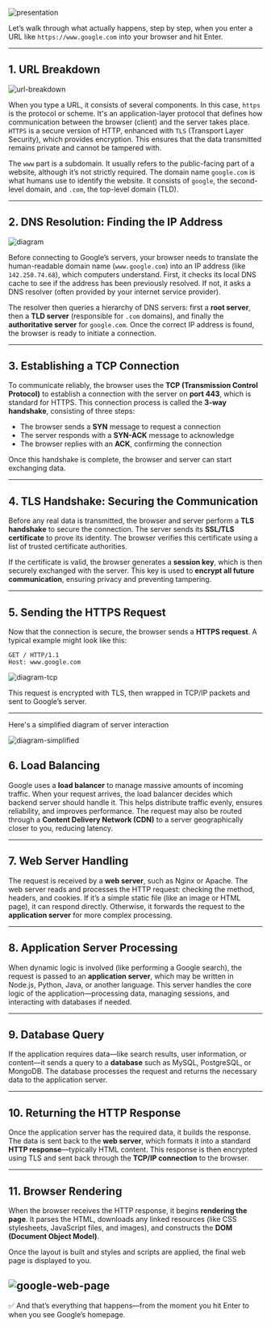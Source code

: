 ![presentation](img/presentation.png)

Let’s walk through what actually happens, step by step, when you enter a URL like `https://www.google.com` into your browser and hit Enter.

---

## 1. URL Breakdown

![url-breakdown](img/url-breakdown.png)

When you type a URL, it consists of several components. In this case, `https` is the protocol or scheme. It's an application-layer protocol that defines how communication between the browser (client) and the server takes place. `HTTPS` is a secure version of HTTP, enhanced with `TLS` (Transport Layer Security), which provides encryption. This ensures that the data transmitted remains private and cannot be tampered with.

The `www` part is a subdomain. It usually refers to the public-facing part of a website, although it’s not strictly required. The domain name `google.com` is what humans use to identify the website. It consists of `google`, the second-level domain, and `.com`, the top-level domain (TLD).

---

## 2. DNS Resolution: Finding the IP Address

![diagram](img/dns-diagram.png)

Before connecting to Google’s servers, your browser needs to translate the human-readable domain name (`www.google.com`) into an IP address (like `142.250.74.68`), which computers understand. First, it checks its local DNS cache to see if the address has been previously resolved. If not, it asks a DNS resolver (often provided by your internet service provider).

The resolver then queries a hierarchy of DNS servers: first a **root server**, then a **TLD server** (responsible for `.com` domains), and finally the **authoritative server** for `google.com`. Once the correct IP address is found, the browser is ready to initiate a connection.

---

## 3. Establishing a TCP Connection

To communicate reliably, the browser uses the **TCP (Transmission Control Protocol)** to establish a connection with the server on **port 443**, which is standard for HTTPS. This connection process is called the **3-way handshake**, consisting of three steps:

- The browser sends a **SYN** message to request a connection  
- The server responds with a **SYN-ACK** message to acknowledge  
- The browser replies with an **ACK**, confirming the connection

Once this handshake is complete, the browser and server can start exchanging data.

---

## 4. TLS Handshake: Securing the Communication

Before any real data is transmitted, the browser and server perform a **TLS handshake** to secure the connection. The server sends its **SSL/TLS certificate** to prove its identity. The browser verifies this certificate using a list of trusted certificate authorities.

If the certificate is valid, the browser generates a **session key**, which is then securely exchanged with the server. This key is used to **encrypt all future communication**, ensuring privacy and preventing tampering.

---

## 5. Sending the HTTPS Request

Now that the connection is secure, the browser sends a **HTTPS request**. A typical example might look like this:

```vbnet
GET / HTTP/1.1  
Host: www.google.com
```

![diagram-tcp](img/diagram-tcp-ip.png)

This request is encrypted with TLS, then wrapped in TCP/IP packets and sent to Google’s server.

---

Here's a simplified diagram of server interaction

![diagram-simplified](img/simplified-diagram.png)

## 6. Load Balancing

Google uses a **load balancer** to manage massive amounts of incoming traffic. When your request arrives, the load balancer decides which backend server should handle it. This helps distribute traffic evenly, ensures reliability, and improves performance. The request may also be routed through a **Content Delivery Network (CDN)** to a server geographically closer to you, reducing latency.

---

## 7. Web Server Handling

The request is received by a **web server**, such as Nginx or Apache. The web server reads and processes the HTTP request: checking the method, headers, and cookies. If it’s a simple static file (like an image or HTML page), it can respond directly. Otherwise, it forwards the request to the **application server** for more complex processing.

---

## 8. Application Server Processing

When dynamic logic is involved (like performing a Google search), the request is passed to an **application server**, which may be written in Node.js, Python, Java, or another language. This server handles the core logic of the application—processing data, managing sessions, and interacting with databases if needed.

---

## 9. Database Query

If the application requires data—like search results, user information, or content—it sends a query to a **database** such as MySQL, PostgreSQL, or MongoDB. The database processes the request and returns the necessary data to the application server.

---

## 10. Returning the HTTP Response

Once the application server has the required data, it builds the response. The data is sent back to the **web server**, which formats it into a standard **HTTP response**—typically HTML content. This response is then encrypted using TLS and sent back through the **TCP/IP connection** to the browser.

---

## 11. Browser Rendering

When the browser receives the HTTP response, it begins **rendering the page**. It parses the HTML, downloads any linked resources (like CSS stylesheets, JavaScript files, and images), and constructs the **DOM (Document Object Model)**.

Once the layout is built and styles and scripts are applied, the final web page is displayed to you.

![google-web-page](img/google-page.png)
---

✅ And that’s everything that happens—from the moment you hit Enter to when you see Google’s homepage.
